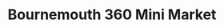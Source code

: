 ---
title: "Bournemouth 360 Mini Market"
url: /bournemouth/bournemouth-360-mini-market/
shop: Lebensmittel
---